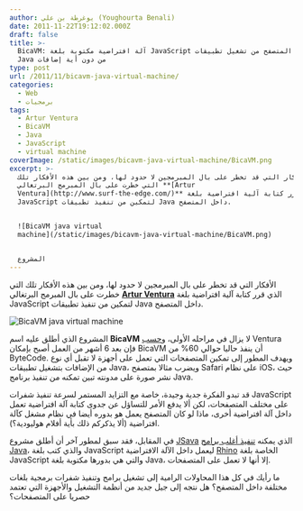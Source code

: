 ```yaml
---
author: يوغرطة بن علي (Youghourta Benali)
date: 2011-11-22T19:12:02.000Z
draft: false
title: >-
  BicaVM: آلة افتراضية مكتوبة بلغة JavaScript لتمكين المتصفح من تشغيل تطبيقات
  Java من دون أية إضافات
type: post
url: /2011/11/bicavm-java-virtual-machine/
categories:
  - Web
  - برمجيات
tags:
  - Artur Ventura
  - BicaVM
  - Java
  - JavaScript
  - virtual machine
coverImage: /static/images/bicavm-java-virtual-machine/BicaVM.png
excerpt: >-
  الأفكار التي قد تخطر على بال المبرمجين لا حدود لها، ومن بين هذه الأفكار تلك
  التي خطرت على بال المبرمج البرتغالي **[Artur
  Ventura](http://www.surf-the-edge.com/)** الذي قرر كتابة آلية افتراضية بلغة
  JavaScript لتمكين من تنفيذ تطبيقات Java داخل المتصفح.


  ![BicaVM java virtual
  machine](/static/images/bicavm-java-virtual-machine/BicaVM.png)


  المشروع
---
```

الأفكار التي قد تخطر على بال المبرمجين لا حدود لها، ومن بين هذه الأفكار تلك التي خطرت على بال المبرمج البرتغالي **[Artur Ventura](http://www.surf-the-edge.com/)** الذي قرر كتابة آلية افتراضية بلغة JavaScript لتمكين من تنفيذ تطبيقات Java داخل المتصفح.

![BicaVM java virtual machine](/static/images/bicavm-java-virtual-machine/BicaVM.png)

المشروع الذي أطلق عليه اسم **BicaVM** لا يزال في مراحله الأولى، و[حسب](http://www.i-programmer.info/news/167-javascript/3360-javascript-jvm-runs-java.html) Ventura فإن بعد 6 أشهر من العمل أصبح بإمكان BicaVM أن ينفذ حاليا حوالي 60% من ByteCode. ويهدف المطور إلى تمكين المتصفحات التي تعمل على أجهزة لا تقبل أي نوع من الإضافات بتشغيل تطبيقات Java، ويضرب مثالا بمتصفح Safari على نظام iOS، حيث نشر صورة على مدونته تبين تمكنه من تنفيذ برنامج Java.

قد تبدو الفكرة جدية وجيدة، خاصة مع التزايد المستمر لسرعة تنفيذ شفرات JavaScript على مختلف المتصفحات، لكن ألا يدفع الأمر للتساؤل عن جدوى كتابة آلة افتراضية تعمل داخل آلة افتراضية أخرى، ماذا لو كان المتصفح يعمل هو بدوره أيضا في نظام مشغل كآلة افتراضية (ألا يذكركم ذلك بأية أفلام هوليودية؟).

في المقابل، فقد سبق لمطور آخر أن أطلق مشروع [JSava](http://www.zortrium.net/programs/show.php?id=13) الذي يمكنه [تنفيذ أغلب برامج Java](http://developers.slashdot.org/comments.pl?sid=2536010\&cid=38122808)، والذي كتب بلغة JavaScript ليعمل داخل الآلة الافتراضية [Rhino](http://www.mozilla.org/rhino/) الخاصة بلغة JavaScript والتي هي بدورها مكتوبة بلغة Java، إلا أنها لا تعمل على المتصفحات.

ما رأيك في كل هذا المحاولات الرامية إلى تشغيل برامج وتنفيذ شفرات برمجية بلغات مختلفة داخل المتصفح؟ هل نتجه إلى جيل جديد من أنظمة التشغيل والأجهزة التي تعتمد حصريا على المتصفحات؟
